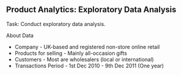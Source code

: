 ## Product Analytics: Exploratory Data Analysis

Task: Conduct exploratory data analysis.

About Data

- Company - UK-based and registered non-store online retail
- Products for selling - Mainly all-occasion gifts
- Customers - Most are wholesalers (local or international)
- Transactions Period - 1st Dec 2010 - 9th Dec 2011 (One year)


